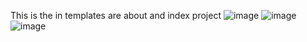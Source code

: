 This is the in templates are about and index project
![image](https://github.com/user-attachments/assets/173167fb-f67a-43d0-bf30-dfc0bbb77b94)
![image](https://github.com/user-attachments/assets/a161c1cf-54f1-42b0-bb3c-3b32a79c8605)
![image](https://github.com/user-attachments/assets/0bf8d0e7-3162-4eb5-9b4b-2f6b469c965e)

